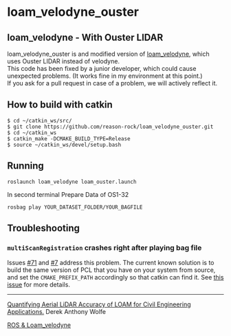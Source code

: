 # loam_velodyne_ouster
## loam_velodyne - With Ouster LIDAR

loam_velodyne_ouster is and modified version of [loam_velodyne](https://github.com/laboshinl/loam_velodyne), which uses Ouster LIDAR instead of velodyne.<br>
This code has been fixed by a junior developer, which could cause unexpected problems. (It works fine in my environment at this point.)<br>
If you ask for a pull request in case of a problem, we will actively reflect it.
## How to build with catkin

```
$ cd ~/catkin_ws/src/
$ git clone https://github.com/reason-rock/loam_velodyne_ouster.git
$ cd ~/catkin_ws
$ catkin_make -DCMAKE_BUILD_TYPE=Release 
$ source ~/catkin_ws/devel/setup.bash
```

## Running

```
roslaunch loam_velodyne loam_ouster.launch
```

In second terminal Prepare Data of OS1-32

```
rosbag play YOUR_DATASET_FOLDER/YOUR_BAGFILE
```

## Troubleshooting

### `multiScanRegistration` crashes right after playing bag file

Issues [#71](https://github.com/laboshinl/loam_velodyne/issues/71) and
[#7](https://github.com/laboshinl/loam_velodyne/issues/7) address this
problem. The current known solution is to build the same version of PCL that
you have on your system from source, and set the `CMAKE_PREFIX_PATH`
accordingly so that catkin can find it. See [this
issue](https://github.com/laboshinl/loam_velodyne/issues/71#issuecomment-416024816)
for more details.


---
[Quantifying Aerial LiDAR Accuracy of LOAM for Civil Engineering Applications.](https://ceen.et.byu.edu/sites/default/files/snrprojects/wolfe_derek.pdf) Derek Anthony Wolfe

[ROS & Loam_velodyne](https://ishiguro440.wordpress.com/2016/04/05/%E5%82%99%E5%BF%98%E9%8C%B2%E3%80%80ros-loam_velodyne/) 

